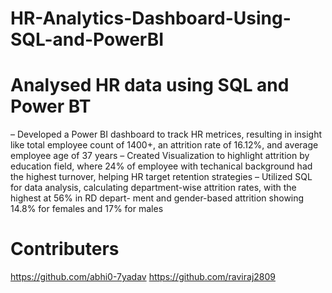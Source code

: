 # HR-Analytics-Dashboard-Using-SQL-and-PowerBI
# Analysed HR data using SQL and Power BT
– Developed a Power BI dashboard to track HR metrices, resulting in insight like total employee count of 1400+, an attrition rate of 16.12%, and average employee age of 37 years
– Created Visualization to highlight attrition by education field, where 24% of employee with techanical background
had the highest turnover, helping HR target retention strategies
– Utilized SQL for data analysis, calculating department-wise attrition rates, with the highest at 56% in RD depart-
ment and gender-based attrition showing 14.8% for females and 17% for males


# Contributers 
https://github.com/abhi0-7yadav
https://github.com/raviraj2809
